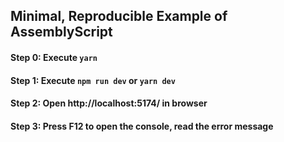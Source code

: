 ## Minimal, Reproducible Example of AssemblyScript

#### Step 0: Execute `yarn`

#### Step 1: Execute `npm run dev` or `yarn dev`

#### Step 2: Open http://localhost:5174/ in browser

#### Step 3: Press F12 to open the console, read the error message
